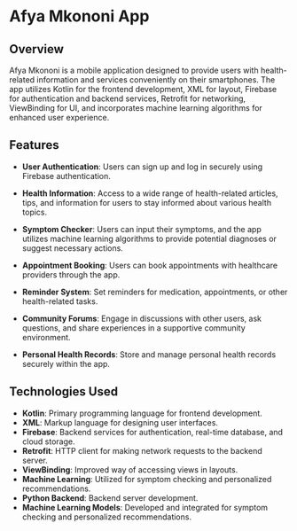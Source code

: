 # Afya Mkononi App

## Overview

Afya Mkononi is a mobile application designed to provide users with health-related information and services conveniently on their smartphones. The app utilizes Kotlin for the frontend development, XML for layout, Firebase for authentication and backend services, Retrofit for networking, ViewBinding for UI, and incorporates machine learning algorithms for enhanced user experience.

## Features

- **User Authentication**: Users can sign up and log in securely using Firebase authentication.

- **Health Information**: Access to a wide range of health-related articles, tips, and information for users to stay informed about various health topics.

- **Symptom Checker**: Users can input their symptoms, and the app utilizes machine learning algorithms to provide potential diagnoses or suggest necessary actions.

- **Appointment Booking**: Users can book appointments with healthcare providers through the app.

- **Reminder System**: Set reminders for medication, appointments, or other health-related tasks.

- **Community Forums**: Engage in discussions with other users, ask questions, and share experiences in a supportive community environment.

- **Personal Health Records**: Store and manage personal health records securely within the app.

## Technologies Used

- **Kotlin**: Primary programming language for frontend development.
- **XML**: Markup language for designing user interfaces.
- **Firebase**: Backend services for authentication, real-time database, and cloud storage.
- **Retrofit**: HTTP client for making network requests to the backend server.
- **ViewBinding**: Improved way of accessing views in layouts.
- **Machine Learning**: Utilized for symptom checking and personalized recommendations.
- **Python Backend**: Backend server development.
- **Machine Learning Models**: Developed and integrated for symptom checking and personalized recommendations.

